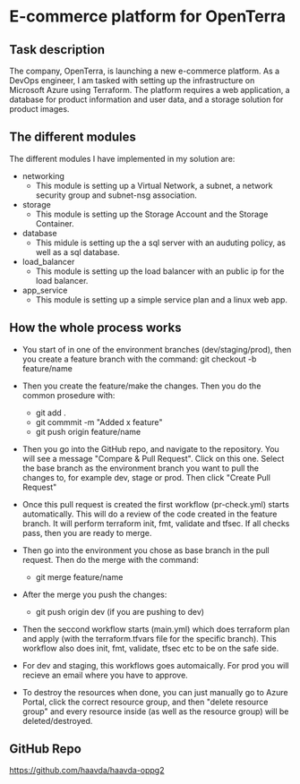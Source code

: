# E-commerce platform for OpenTerra

## Task description
The company, OpenTerra, is launching a new e-commerce platform. As a DevOps engineer, I am tasked with setting up the infrastructure on Microsoft Azure using Terraform. The platform requires a web application, a database for product information and user data, and a storage solution for product images.

## The different modules
The different modules I have implemented in my solution are:
- networking
    - This module is setting up a Virtual Network, a subnet, a network security group and subnet-nsg association. 
- storage
    - This module is setting up the Storage Account and the Storage Container. 
- database
    - This midule is setting up the a sql server with an auduting policy, as well as a sql database. 
- load_balancer
    - This module is setting up the load balancer with an public ip for the load balancer. 
- app_service
    - This module is setting up a simple service plan and a linux web app. 

## How the whole process works
- You start of in one of the environment branches (dev/staging/prod), then you create a feature branch with the command: git checkout -b feature/name
- Then you create the feature/make the changes. Then you do the common prosedure with:
    - git add .
    - git commmit -m "Added x feature"
    - git push origin feature/name

- Then you go into the GitHub repo, and navigate to the repository. You will see a message "Compare & Pull Request". Click on this one. Select the base branch as the environment branch you want to pull the changes to, for example dev, stage or prod. Then click "Create Pull Request"

- Once this pull request is created the first workflow (pr-check.yml) starts automatically. This will do a review of the code created in the feature branch. It will perform terraform init, fmt, validate and tfsec. If all checks pass, then you are ready to merge. 

- Then go into the environment you chose as base branch in the pull request. Then do the merge with the command:
    - git merge feature/name

- After the merge you push the changes:
    - git push origin dev (if you are pushing to dev)

- Then the seccond workflow starts (main.yml) which does terraform plan and apply (with the terraform.tfvars file for the specific branch). This workflow also does init, fmt, validate, tfsec etc to be on the safe side. 

- For dev and staging, this workflows goes automaically. For prod you will recieve an email where you have to approve. 

- To destroy the resources when done, you can just manually go to Azure Portal, click the correct resource group, and then "delete resource group" and every resource inside (as well as the resource group) will be deleted/destroyed. 

## GitHub Repo
https://github.com/haavda/haavda-oppg2


